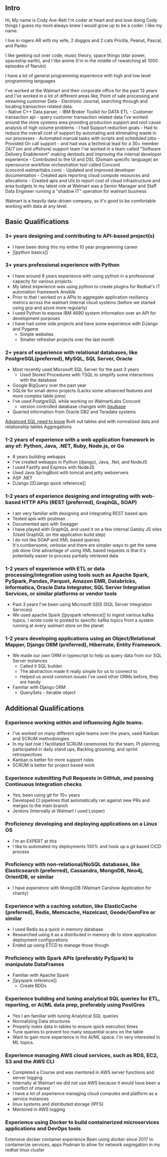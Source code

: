 
```toc
```

## Intro
Hi, My name is Cody Ave-Rett
I'm coder at heart and and love doing Cody things
I guess my mom always knew I would grow up to be a coder.  I like my name.

I live in rogers AR with my wife, 2 doggos and 2 cats
Pricilla, Peanut, Pascal, and Panko

I like geeking out over code, music theory, space things (star power, spaceship earth), and I like anime (I'm in the middle of rewatching all 1000 episodes of Naruto)

I have a lot of general programming experience with high and low level programming languages

I've worked at the Walmart and their corporate office for the past 13 years
	and I've worked in a lot of different areas
	like, Point of sale processing and streaming customer Data
		- Electronic Journal, searching through and locating transaction related data.  
		- Native C++ Data parser,
		- IBM Broker Toolkit for DATA ETL
		- Customer transaction api - query customer transaction related data
	I've worked around the store systems area providing production support and root cause analysis of high volume problems
		- I had Support reduction goals
		- Had to reduce the overall cost of support by automating and eliminating waste in our processes
		- Automated manual tasks with scripts and scheduled jobs
		- Provided On call support 
		- and had was a technical lead for a 30+ member 24/7 (on and offshore) support team
	I've worked in a team called "Software Delivery Enablement" making devtools and improving the internal developer experience
		- Contributed to the UI and DSL (Domain specific language) an opensource workflow orchestration tool called Concord (concord.walmartlabs.com)
		- Updated and improved developer documentation
		- Created apis reporting cloud compute resources and allocations
		- Created apis and UIs to report cost of cloud infrastructure and area budgets
	In my latest role at Walmart was a Senior Manager and Staff Data Engineer running a "shadow IT" operation for walmart business 
	
Walmart is a heavily data-driven company, so it's good to be comfortable working with data at any level.

## Basic Qualifications

### 3+ years designing and contributing to API-based project(s)
- I have been doing this my entire 10 year programming career
- [[python basics]]


### 3+ years professional experience with Python
- I have around 8 years experience with using python in a professional capacity for various projects.
- My latest experience was using python to create plugins for Redhat's IT automation framework Ansible
- Prior to that I worked on a APIs to aggregate application resiliency metrics across the walmart internal cloud systems (before we started using gcp and azure more regularly)
- I used Python to expose IBM 4690 system information over an API for development purposes
- I have had some side projects and have some experience with DJango and Pygame
	- Simple websites
	- Smaller refresher projects over the last month

### 2+ years of experience with relational databases, like PostgreSQL(preferred), MySQL, SQL Server, Oracle
- Most recently used Microsoft SQL Server for the past 3 years
	- Used Stored Procedures with TSQL to simplify some interactions with the database
- Google BigQuery over the past year 
- SQLite for small demo projects (Lacks some advanced features and more complex table joins)
- I've used PostgreSQL while working on WalmartLabs Concord
	- version controlled database changes with [liquibase](https://www.liquibase.com/resources/guides/database-version-control)
- Queried information from Oracle DB2 and Teradata systems

[Advanced SQL need to know](https://medium.com/dp6-us-blog/7-advanced-sql-concepts-you-need-to-know-45fa149ba0b0)
Built out tables and with normalized data and relationship tables
Aggregations

### 1-2 years of experience with a web application framework in any of: Python, Java, .NET, Ruby, Node.js, or Go
- 8 years building webapps
- I've created webapps in Python (django), Java, .Net, and NodeJS
- I used Fastify and Express with NodeJS
- Used Java SpringBoot with tomcat and jetty webservers
- ASP .NET
- DJango [[DJango quick reference]]

### 1-2 years of experience designing and integrating with web-based HTTP APIs (REST (preferred), GraphQL, SOAP)
- I am very familiar with designing and integrating REST based apis
- Tested apis with postman
- Documented apis with Swagger
- I have played with GraphQL and used it on a few internal Gatsby JS sites (Used GraphQL on the application build step)
- I do not like SOAP and XML based queries.  
	  It's cumbersome, verbose and there are simpler ways to get the same job done
	  One advantage of using XML based requests is that it's potentially easier to process partially retrieved data

### 1-2 years of experience with ETL or data processing/integration using tools such as Apache Spark, PySpark, Pandas, Parquet, Amazon EMR, Databricks, Informatica, Oracle Data Integrator, SQL Server Integration Services, or similar platforms or vendor tools
- Past 3 years I've been using Microsoft SSIS (SQL Server Integration Services)
- We used apache Spark [[pyspark reference]] to ingest various kafka topics, 
  I wrote code to posted to specific kafka topics from a system running at every walmart store on the planet 

### 1-2 years developing applications using an Object/Relational Mapper, Django ORM (preferred), Hibernate, Entity Framework.
- We made our own ORM in typescript to help us query data from our SQL Server instances
	- Called it SQL builder.
	- The abstraction made it really simple for us to connect to 
	- Helped us avoid common issues 
  I've used other ORMs before, they are handy
- Familiar with Django ORM
	- QuerySets - iterable object

## Additional Qualifications

### Experience working within and influencing Agile teams.
- I've worked on many different agile teams over the years, used Kanban and SCRUM methodologies
- In my last role I facilitated SCRUM ceremonies for the team, PI planning, participated in daily stand ups, Backlog grooming, and sprint retrospectives 
- Kanban is better for more support roles
- SCRUM is better for project based work

### Experience submitting Pull Requests in GitHub, and passing Continuous Integration checks
- Yes, been using git for 10+ years
- Developed CI pipelines that automatically ran against new PRs and merges to the main branch
- Jenkins (Internally at Walmart I used Looper)

### Proficiency developing and deploying applications on a Linux OS
- I'm an EXPERT at this
- I like to automated my deployments 100% and hook up a git based CICD process

### Proficiency with non-relational/NoSQL databases, like Elasticsearch (preferred), Cassandra, MongoDB, Neo4j, OrientDB, or similar
- I have experience with MongoDB (Walmart Carshow Application for charity)

### Experience with a caching solution, like ElasticCache (preferred), Redis, Memcache, Hazelcast, Geode/GemFire or similar
- I used Redis as a quick in memory database
- Researched using it as a distributed in memory db to store application deployment configurations
- Ended up using ETCD to manage those though

### Proficiency with Spark APIs (preferably PySpark) to manipulate DataFrames
- Familiar with Apache Spark 
- [[pyspark reference]]
	- Create RDDs

### Experience building and tuning analytical SQL queries for ETL, reporting, or AI/ML data prep, preferably using PostGres
- Yes I am familiar with tuning Analytical SQL queries
- Normalizing Data structures
- Properly index data in tables to ensure quick execution times
- Tune queries to prevent too many sequential scans on the table
- Want to gain more experience in the AI/ML space.  I'm very interested in ML topics.

### Experience managing AWS cloud services, such as RDS, EC2, S3 and the AWS CLI
- Completed a Course and was mentored in AWS server functions and server logging
- Internally at Walmart we did not use AWS because it would have been a conflict of interest
- I have a lot of experience managing cloud computes and platform as a service instances
- linux systems and distributed storage (IPFS)
- Mentored in AWS logging

### Experience using Docker to build containerized microservices applications and DevOps tools
Extensive docker container experience
Been using docker since 2017 to containerize services, apps
Podman to allow for network segregation in my redhat linux cluster